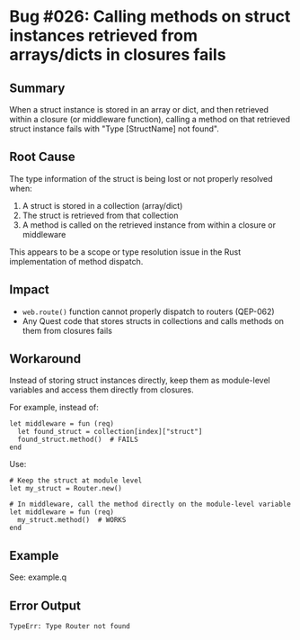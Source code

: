 # Bug #026: Calling methods on struct instances retrieved from arrays/dicts in closures fails

## Summary
When a struct instance is stored in an array or dict, and then retrieved within a closure (or middleware function), calling a method on that retrieved struct instance fails with "Type [StructName] not found".

## Root Cause
The type information of the struct is being lost or not properly resolved when:
1. A struct is stored in a collection (array/dict)
2. The struct is retrieved from that collection
3. A method is called on the retrieved instance from within a closure or middleware

This appears to be a scope or type resolution issue in the Rust implementation of method dispatch.

## Impact
- `web.route()` function cannot properly dispatch to routers (QEP-062)
- Any Quest code that stores structs in collections and calls methods on them from closures fails

## Workaround
Instead of storing struct instances directly, keep them as module-level variables and access them directly from closures.

For example, instead of:
```quest
let middleware = fun (req)
  let found_struct = collection[index]["struct"]
  found_struct.method()  # FAILS
end
```

Use:
```quest
# Keep the struct at module level
let my_struct = Router.new()

# In middleware, call the method directly on the module-level variable
let middleware = fun (req)
  my_struct.method()  # WORKS
end
```

## Example
See: example.q

## Error Output
```
TypeErr: Type Router not found
```
